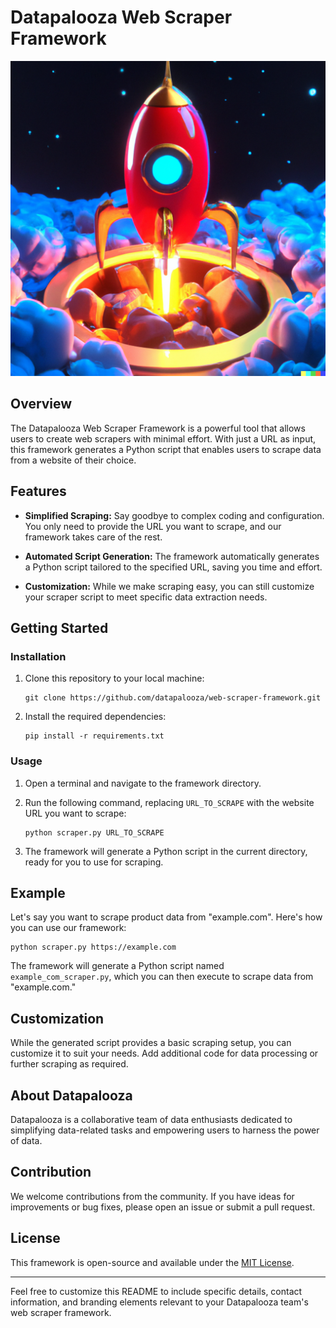 # Datapalooza Web Scraper Framework

![Datapalooza Logo](img/rocket.png)

## Overview

The Datapalooza Web Scraper Framework is a powerful tool that allows users to create web scrapers with minimal effort. With just a URL as input, this framework generates a Python script that enables users to scrape data from a website of their choice.

## Features

- **Simplified Scraping:** Say goodbye to complex coding and configuration. You only need to provide the URL you want to scrape, and our framework takes care of the rest.

- **Automated Script Generation:** The framework automatically generates a Python script tailored to the specified URL, saving you time and effort.

- **Customization:** While we make scraping easy, you can still customize your scraper script to meet specific data extraction needs.

## Getting Started

### Installation

1. Clone this repository to your local machine:

   ```shell
   git clone https://github.com/datapalooza/web-scraper-framework.git
   ```

2. Install the required dependencies:

   ```shell
   pip install -r requirements.txt
   ```

### Usage

1. Open a terminal and navigate to the framework directory.

2. Run the following command, replacing `URL_TO_SCRAPE` with the website URL you want to scrape:

   ```shell
   python scraper.py URL_TO_SCRAPE
   ```

3. The framework will generate a Python script in the current directory, ready for you to use for scraping.

## Example

Let's say you want to scrape product data from "example.com". Here's how you can use our framework:

```shell
python scraper.py https://example.com
```

The framework will generate a Python script named `example_com_scraper.py`, which you can then execute to scrape data from "example.com."

## Customization

While the generated script provides a basic scraping setup, you can customize it to suit your needs. Add additional code for data processing or further scraping as required.

## About Datapalooza

Datapalooza is a collaborative team of data enthusiasts dedicated to simplifying data-related tasks and empowering users to harness the power of data.

## Contribution

We welcome contributions from the community. If you have ideas for improvements or bug fixes, please open an issue or submit a pull request.

## License

This framework is open-source and available under the [MIT License](LICENSE).

---

Feel free to customize this README to include specific details, contact information, and branding elements relevant to your Datapalooza team's web scraper framework.